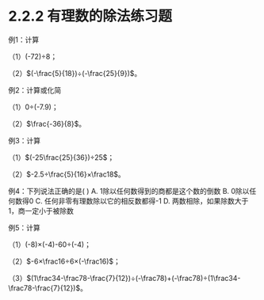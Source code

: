 # 2.2.2 有理数的除法练习题

例1：计算

（1）(-72)÷8；

（2）$(-\frac{5}{18})÷(-\frac{25}{9})$。

例2：计算或化简

（1）0÷(-7.9)；

（2）$\frac{-36}{8}$。

例3：计算

（1）$(-25\frac{25}{36})÷25$；

（2）$-2.5÷\frac{5}{16}×\frac18$。

例4：下列说法正确的是(    )
A. 1除以任何数得到的商都是这个数的倒数
B. 0除以任何数得0
C. 任何非零有理数除以它的相反数都得-1
D. 两数相除，如果除数大于1，商一定小于被除数

例5：计算

（1）(-8)×(-4)-60÷(-4)；

（2）$-6×\frac16÷6×(-\frac16)$；

（3）$(1\frac34-\frac78-\frac{7}{12})÷(-\frac78)+(-\frac78)÷(1\frac34-\frac78-\frac{7}{12})$。